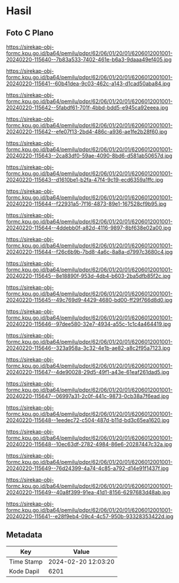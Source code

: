 # Hasil

## Foto C Plano

https://sirekap-obj-formc.kpu.go.id/ba64/pemilu/pdpr/62/06/01/20/01/6206012001001-20240220-115640--7b83a533-7402-461e-b6a3-9daaa49ef405.jpg

https://sirekap-obj-formc.kpu.go.id/ba64/pemilu/pdpr/62/06/01/20/01/6206012001001-20240220-115641--60b41dea-9c03-462c-a143-d1cad50aba84.jpg

https://sirekap-obj-formc.kpu.go.id/ba64/pemilu/pdpr/62/06/01/20/01/6206012001001-20240220-115642--5fabdf61-701f-4bbd-bdd5-e945ca92eeea.jpg

https://sirekap-obj-formc.kpu.go.id/ba64/pemilu/pdpr/62/06/01/20/01/6206012001001-20240220-115642--efe07f13-2bd4-486c-a936-ae1fe2b28f60.jpg

https://sirekap-obj-formc.kpu.go.id/ba64/pemilu/pdpr/62/06/01/20/01/6206012001001-20240220-115643--2ca83df0-59ae-4090-8bd6-d581ab50657d.jpg

https://sirekap-obj-formc.kpu.go.id/ba64/pemilu/pdpr/62/06/01/20/01/6206012001001-20240220-115643--d1610be1-b2fa-47f4-9c19-ecd6359a1ffc.jpg

https://sirekap-obj-formc.kpu.go.id/ba64/pemilu/pdpr/62/06/01/20/01/6206012001001-20240220-115644--f22931a5-7f16-4873-89e1-167528cf9b95.jpg

https://sirekap-obj-formc.kpu.go.id/ba64/pemilu/pdpr/62/06/01/20/01/6206012001001-20240220-115644--4ddebb0f-a82d-4116-9897-8bf638e02a00.jpg

https://sirekap-obj-formc.kpu.go.id/ba64/pemilu/pdpr/62/06/01/20/01/6206012001001-20240220-115644--f26c6b9b-7bd8-4a6c-8a8a-d7997c3680c4.jpg

https://sirekap-obj-formc.kpu.go.id/ba64/pemilu/pdpr/62/06/01/20/01/6206012001001-20240220-115645--8e18890f-953d-4db4-b603-2ba5dfb85f2c.jpg

https://sirekap-obj-formc.kpu.go.id/ba64/pemilu/pdpr/62/06/01/20/01/6206012001001-20240220-115645--49c769d9-4429-4680-bd00-ff29f766d8d0.jpg

https://sirekap-obj-formc.kpu.go.id/ba64/pemilu/pdpr/62/06/01/20/01/6206012001001-20240220-115646--97dee580-32e7-4934-a55c-1c1c4a464419.jpg

https://sirekap-obj-formc.kpu.go.id/ba64/pemilu/pdpr/62/06/01/20/01/6206012001001-20240220-115646--323a958a-3c32-4e1b-ae82-a8c2f95a7123.jpg

https://sirekap-obj-formc.kpu.go.id/ba64/pemilu/pdpr/62/06/01/20/01/6206012001001-20240220-115647--4de90028-29d5-49f1-a43e-61eaf261dad5.jpg

https://sirekap-obj-formc.kpu.go.id/ba64/pemilu/pdpr/62/06/01/20/01/6206012001001-20240220-115647--06997a31-2c0f-441c-9873-0cb38a7f6ead.jpg

https://sirekap-obj-formc.kpu.go.id/ba64/pemilu/pdpr/62/06/01/20/01/6206012001001-20240220-115648--1eedec72-c504-487d-b11d-bd3c65ea1620.jpg

https://sirekap-obj-formc.kpu.go.id/ba64/pemilu/pdpr/62/06/01/20/01/6206012001001-20240220-115648--10ec63df-2782-4984-86e6-20287447c32a.jpg

https://sirekap-obj-formc.kpu.go.id/ba64/pemilu/pdpr/62/06/01/20/01/6206012001001-20240220-115649--76d24399-4a74-4c85-a792-d14e91f1437f.jpg

https://sirekap-obj-formc.kpu.go.id/ba64/pemilu/pdpr/62/06/01/20/01/6206012001001-20240220-115649--40a8f399-91ea-41d1-8156-6297683d48ab.jpg

https://sirekap-obj-formc.kpu.go.id/ba64/pemilu/pdpr/62/06/01/20/01/6206012001001-20240220-115641--e28f9eb4-09c4-4c57-950b-93328353422d.jpg


## Metadata

| Key        | Value               |
| ---------- | ------------------- |
| Time Stamp | 2024-02-20 12:03:20 |
| Kode Dapil | 6201                |




